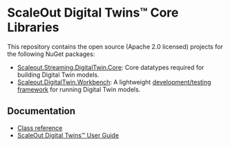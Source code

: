 # ScaleOut Digital Twins&trade; Core Libraries

This repository contains the open source (Apache 2.0 licensed) projects for the following NuGet packages:

- [Scaleout.Streaming.DigitalTwin.Core](https://www.nuget.org/packages/Scaleout.Streaming.DigitalTwin.Core): Core datatypes required for building Digital Twin models.
- [Scaleout.DigitalTwin.Workbench](https://www.nuget.org/packages/Scaleout.DigitalTwin.Workbench): A lightweight [development/testing framework](https://static.scaleoutsoftware.com/docs/digital_twin_user_guide/software_toolkit/dt_builder/dotnetcore_api/dotnetcore_workbench.html) for running Digital Twin models.

## Documentation
- [Class reference](https://scaleoutsoftware.github.io/DigitalTwinCore-dotnet/)
- [ScaleOut Digital Twins&trade; User Guide](https://static.scaleoutsoftware.com/docs/digital_twin_user_guide/index.html)